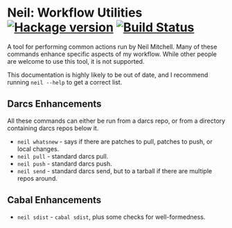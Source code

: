# Neil: Workflow Utilities [![Hackage version](https://img.shields.io/hackage/v/neil.svg?style=flat)](https://hackage.haskell.org/package/neil) [![Build Status](https://img.shields.io/travis/ndmitchell/neil.svg?style=flat)](https://travis-ci.org/ndmitchell/neil)

A tool for performing common actions run by Neil Mitchell. Many of these commands enhance specific aspects of my workflow. While other people are welcome to use this tool, it is not supported.

This documentation is highly likely to be out of date, and I recommend running `neil --help` to get a correct list.

## Darcs Enhancements

All these commands can either be run from a darcs repo, or from a directory containing darcs repos below it.

* `neil whatsnew` - says if there are patches to pull, patches to push, or local changes.
* `neil pull` - standard darcs pull.
* `neil push` - standard darcs push.
* `neil send` - standard darcs send, but to a tarball if there are multiple repos around.

## Cabal Enhancements

* `neil sdist` - `cabal sdist`, plus some checks for well-formedness.
